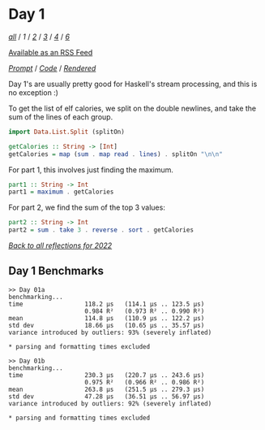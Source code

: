 Day 1
===

<!--
This section is generated and compiled by the build script at ./Build.hs from
the file `./reflections/day01.md`.  If you want to edit this, edit
that file instead!
-->

*[all][reflections]* / *1* / *[2][day02]* / *[3][day03]* / *[4][day04]* / *[6][day06]*

[reflections]: https://github.com/mstksg/advent-of-code-2022/blob/main/reflections.md
[day02]: https://github.com/mstksg/advent-of-code-2022/blob/master/reflections-out/day02.md
[day03]: https://github.com/mstksg/advent-of-code-2022/blob/master/reflections-out/day03.md
[day04]: https://github.com/mstksg/advent-of-code-2022/blob/master/reflections-out/day04.md
[day06]: https://github.com/mstksg/advent-of-code-2022/blob/master/reflections-out/day06.md

[Available as an RSS Feed][rss]

[rss]: http://feeds.feedburner.com/jle-advent-of-code-2022

*[Prompt][d01p]* / *[Code][d01g]* / *[Rendered][d01h]*

[d01p]: https://adventofcode.com/2022/day/1
[d01g]: https://github.com/mstksg/advent-of-code-2022/blob/main/src/AOC/Challenge/Day01.hs
[d01h]: https://mstksg.github.io/advent-of-code-2022/src/AOC.Challenge.Day01.html

Day 1's are usually pretty good for Haskell's stream processing, and this is no
exception :)

To get the list of elf calories, we split on the double newlines, and take the
sum of the lines of each group.

```haskell
import Data.List.Split (splitOn)

getCalories :: String -> [Int]
getCalories = map (sum . map read . lines) . splitOn "\n\n"
```

For part 1, this involves just finding the maximum.

```haskell
part1 :: String -> Int
part1 = maximum . getCalories
```

For part 2, we find the sum of the top 3 values:

```haskell
part2 :: String -> Int
part2 = sum . take 3 . reverse . sort . getCalories
```


*[Back to all reflections for 2022][reflections]*

## Day 1 Benchmarks

```
>> Day 01a
benchmarking...
time                 118.2 μs   (114.1 μs .. 123.5 μs)
                     0.984 R²   (0.973 R² .. 0.990 R²)
mean                 114.8 μs   (110.9 μs .. 122.2 μs)
std dev              18.66 μs   (10.65 μs .. 35.57 μs)
variance introduced by outliers: 93% (severely inflated)

* parsing and formatting times excluded

>> Day 01b
benchmarking...
time                 230.3 μs   (220.7 μs .. 243.6 μs)
                     0.975 R²   (0.966 R² .. 0.986 R²)
mean                 263.8 μs   (251.5 μs .. 279.3 μs)
std dev              47.28 μs   (36.51 μs .. 56.97 μs)
variance introduced by outliers: 92% (severely inflated)

* parsing and formatting times excluded
```

